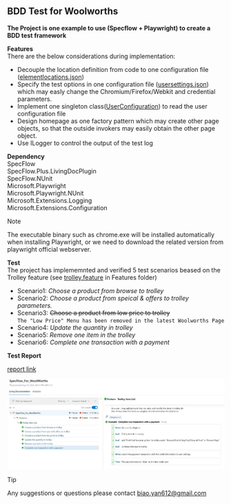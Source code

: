 ## BDD Test for Woolworths

**The Project is one example to use (Specflow + Playwright) to create a BDD test framework**

**Features**  
There are the below considerations during implementation:
 - Decouple the location definition from code to one configuration file ([elementlocations.json](SpecFlow_For_WoolWorths/elementlocations.json))
 - Specify the test options in one configuration file ([usersettings.json](SpecFlow_For_WoolWorths/usersettings.json)) which may easly change the Chromium/Firefox/Webkit and credential parameters.
 - Implement one singleton class([UserConfiguration](SpecFlow_For_WoolWorths/Support/UserConfiguration.cs)) to read the user configuration file
 - Design homepage as one factory pattern which may create other page objects, so that the outside invokers may easily obtain the other page object.
 - Use ILogger to control the output of the test log

**Dependency**  
SpecFlow  
SpecFlow.Plus.LivingDocPlugin  
SpecFlow.NUnit  
Microsoft.Playwright  
Microsoft.Playwright.NUnit  
Microsoft.Extensions.Logging  
Microsoft.Extensions.Configuration 

>[!NOTE]  
>The executable binary such as chrome.exe will be installed automatically when installing Playwright, or we need to download the related version from playwright official webserver. 


**Test**  
The project has implememnted and verified 5 test scenarios beased on the Trolley feature (see [trolley.feature](SpecFlow_For_WoolWorths/Features/trolley.feature) in Features folder)
 - Scenario1: _Choose a product from browse to trolley_
 - Scenario2: _Choose a product from speical & offers to trolley parameters._
 - Scenario3: ~~Choose a product from low price to trolley~~   
   `The "Low Price" Menu has been removed in the latest Woolworths Page`  
 - Scenario4: _Update the quantity in trolley_
 - Scenario5: _Remove one item in the trolley_  
 - Scenario6: _Complete one transaction with a payment_   
 
 **Test Report**  
   
 [report link](test_result/LivingDoc.html)  
   
 ![Report Example](test_result/test_report.JPG)  
 
> [!TIP]  
> Any suggestions or questions please contact biao.yan612@gmail.com



